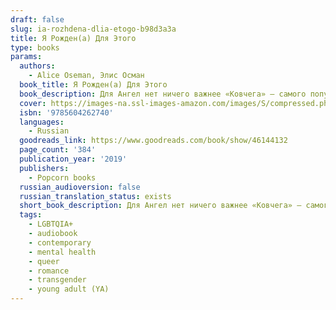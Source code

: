 ```yaml
---
draft: false
slug: ia-rozhdena-dlia-etogo-b98d3a3a
title: Я Рожден(а) Для Этого
type: books
params:
  authors:
    - Alice Oseman, Элис Осман
  book_title: Я Рожден(а) Для Этого
  book_description: Для Ангел нет ничего важнее «Ковчега» — самого популярного бойз-бенда Великобритании. Благодаря фандому Ангел нашла верных друзей и единомышленников, а ее мечта — увидеть кумиров вживую — вот-вот исполнится. Только реальность не похожа на любимый фанфик. И когда судьба сталкивает Ангел с солистом «Ковчега» Джимми, она подвергает сомнению все, что знает о себе.
  cover: https://images-na.ssl-images-amazon.com/images/S/compressed.photo.goodreads.com/books/1559650366i/46144132.jpg
  isbn: '9785604262740'
  languages:
    - Russian
  goodreads_link: https://www.goodreads.com/book/show/46144132
  page_count: '384'
  publication_year: '2019'
  publishers:
    - Popcorn books
  russian_audioversion: false
  russian_translation_status: exists
  short_book_description: Для Ангел нет ничего важнее «Ковчега» — самого популярного бойз-бенда Великобритании. Благодаря фандому Ангел нашла верных друзей и единомышленников, а ее мечта — увидеть кумиров вживую — вот-вот...
  tags:
    - LGBTQIA+
    - audiobook
    - contemporary
    - mental health
    - queer
    - romance
    - transgender
    - young adult (YA)
---
```


